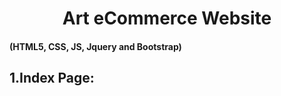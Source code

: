 <h1  style="text-align:center">  Art eCommerce Website</h1>
<h4>(HTML5, CSS, JS, Jquery and Bootstrap) </h4>
<h2>1.Index Page:</h2>
<img src="">

 

